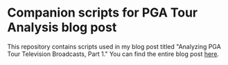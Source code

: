# Companion scripts for PGA Tour Analysis blog post

This repository contains scripts used in my blog post titled "Analyzing PGA Tour Television Broadcasts, Part 1."  You can find the entire blog post [here](https://www.jswilson.co/posts/analyzing-pga-tour-broadcasts-part-1/).
